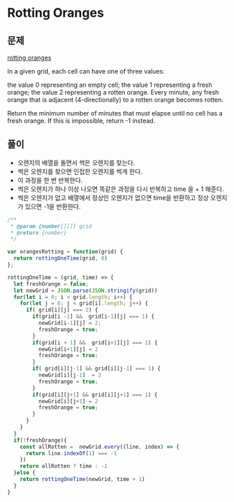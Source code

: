 #  Rotting Oranges

## 문제 

[rotting oranges](https://leetcode.com/problems/rotting-oranges/)

In a given grid, each cell can have one of three values:

the value 0 representing an empty cell;
the value 1 representing a fresh orange;
the value 2 representing a rotten orange.
Every minute, any fresh orange that is adjacent (4-directionally) to a rotten orange becomes rotten.

Return the minimum number of minutes that must elapse until no cell has a fresh orange.  If this is impossible, return -1 instead.

## 풀이 

- 오렌지의 배열을 돌면서 썩은 오렌지를 찾는다.
- 썩은 오렌지를 찾으면 인접한 오렌지를 썩게 한다.
- 이 과정을 한 번 반복한다. 
- 썩은 오렌지가 하나 이상 나오면 똑같은 과정을 다시 반복하고 time 을 + 1 해준다. 
- 썩은 오렌지가 없고 배열에서 정상인 오렌지가 없으면 time을 반환하고 정상 오렌지가 있으면 -1을 반환한다. 

```js
/**
 * @param {number[][]} grid
 * @return {number}
 */

var orangesRotting = function(grid) {
  return rottingOneTime(grid, 0)
};

rottingOneTime = (grid, time) => {
  let freshOrange = false;
  let newGrid = JSON.parse(JSON.stringify(grid))
  for(let i = 0; i < grid.length; i++) {
    for(let j = 0; j < grid[i].length; j++) {
      if( grid[i][j] === 2) {
        if(grid[i -1] &&  grid[i-1][j] === 1) {
          newGrid[i-1][j] = 2;
          freshOrange = true; 
        }
        if(grid[i + 1] &&  grid[i+1][j] === 1) {
          newGrid[i+1][j] = 2
          freshOrange = true; 
        }
        if( grid[i][j-1] && grid[i][j-1] === 1) {
          newGrid[i][j-1]  = 2 
          freshOrange = true; 
        }
        if(grid[i][j+1] && grid[i][j+1] === 1) {
          newGrid[i][j+1] = 2 
          freshOrange = true; 
        }
      }
    }
  }
  if(!freshOrange){
    const allRotten =  newGrid.every((line, index) => {
      return line.indexOf(1) === -1 
    })
    return allRotten ? time : -1  
  }else {
    return rottingOneTime(newGrid, time + 1)
  }
}
```